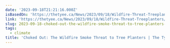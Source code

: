 ```yaml
---
date: '2023-09-18T21:21:16.000Z'
isBasedOn: 'https://thetyee.ca/News/2023/09/18/Wildfire-Threat-Treeplanters/'
link: 'https://thetyee.ca/News/2023/09/18/Wildfire-Threat-Treeplanters/'
slug: 2023-09-18-choked-out-the-wildfire-smoke-threat-to-tree-planters-or-the-tyee
tags:
  - climate
title: 'Choked Out: The Wildfire Smoke Threat to Tree Planters | The Tyee'
---
```



